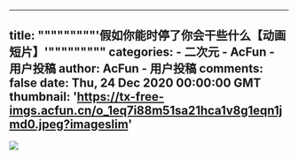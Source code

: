 
---
title: """""""""'假如你能时停了你会干些什么【动画短片】'"""""""""
categories: 
    - 二次元
    - AcFun - 用户投稿
author: AcFun - 用户投稿
comments: false
date: Thu, 24 Dec 2020 00:00:00 GMT
thumbnail: 'https://tx-free-imgs.acfun.cn/o_1eq7i88m51sa21hca1v8g1eqn1jmd0.jpeg?imageslim'
---

<div>   
<img src="https://tx-free-imgs.acfun.cn/o_1eq7i88m51sa21hca1v8g1eqn1jmd0.jpeg?imageslim" referrerpolicy="no-referrer">  
</div>
            